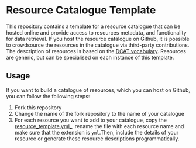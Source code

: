 # Resource Catalogue Template 

This repository contains a template for a resource catalogue that can be hosted online and provide access to resources metadata, and functionality for data retrieval. If you host the resource catalogue on Github, it is possible to crowdsource the resources in the catalogue via third-party contributions. The description of resources is based on the [DCAT vocabulary](https://www.w3.org/TR/vocab-dcat-2). Resources are generic, but can be specialised on each instance of this template. 

## Usage

If you want to build a catalogue of resources, which you can host on Github, you can follow the following steps:

1. Fork this repository
1. Change the name of the fork repository to the name of your catalogue
1. For each resource you want to add to your catalogue, copy the [resource_template.yml_](./_data/resource_template.yml_), rename the file with each resource name and make sure that the extension is ```yml```.Then, include the details of your resource or generate these resource descriptions programmatically.